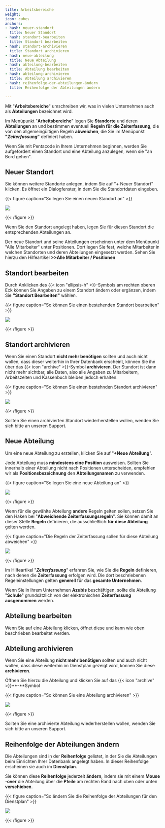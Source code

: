 ```yaml
---
title: Arbeitsbereiche
weight: 
icon: cubes
anchors:
- hash: neuer-standort
  title: Neuer Standort
- hash: standort-bearbeiten
  title: Standort bearbeiten
- hash: standort-archivieren
  title: Standort archivieren
- hash: neue-abteilung
  title: Neue Abteilung
- hash: abteilung-bearbeiten
  title: Abteilung bearbeiten
- hash: abteilung-archivieren
  title: Abteilung archivieren
- hash: reihenfolge-der-abteilungen-ändern
  title: Reihenfolge der Abteilungen ändern

---
```

Mit "**Arbeitsbereiche**" umschreiben wir, was in vielen Unternehmen auch als **Abteilungen** bezeichnet wird.

Im Menüpunkt "**Arbeitsbereiche**" legen Sie **Standorte** und deren **Abteilungen** an und bestimmen eventuell **Regeln für die Zeiterfassung**, die von den allgemeingültigen Regeln **abweichen**, die Sie im Menüpunkt **"_Zeiterfassung_"** definiert haben.

Wenn Sie mit Pentacode in Ihrem Unternehmen beginnen, werden Sie aufgefordert einen Standort und eine Abteilung anzulegen, wenn sie "an Bord gehen".

## Neuer Standort

Sie können weitere Standorte anlegen, indem Sie auf "+ Neuer Standort" klicken. Es öffnet ein Dialogfenster, in dem Sie die Standortdaten eingeben.

{{< figure caption="So legen Sie einen neuen Standort an" >}}

![](/uploads/neuer-standort.png)

{{< /figure >}}

Wenn Sie den Standort angelegt haben, legen Sie für diesen Standort die entsprechenden Abteilungen an.

Der neue Standort und seine Abteilungen erscheinen unter dem Menüpunkt "Alle Mitarbeiter" unter Positionen. Dort legen Sie fest, welche Mitarbeiter in welchen Standorten und deren Abteilungen eingesetzt werden. Sehen Sie hierzu den Hilfeartikel **>>Alle Mitarbeiter / Positionen**

## Standort bearbeiten

Durch Anklicken des {{< icon "ellipsis-h" >}}-Symbols am rechten oberen Eck können Sie Angaben zu einem Standort ändern oder ergänzen, indem Sie **"Standort Bearbeiten"** wählen.

{{< figure caption="So können Sie einen bestehenden Standort bearbeiten" >}}

![](/uploads/standort-bearbeiten.png)

{{< /figure >}}

## Standort archivieren

Wenn Sie einen Standort **nicht mehr benötigen** sollten und auch nicht wollen, dass dieser weiterhin in Ihrer Datenbank erscheint, können Sie ihn über das {{< icon "archive" >}}-Symbol **archivieren**. Der Standort ist dann nicht mehr sichtbar, alle Daten, also alle Angaben zu Mitarbeitern, Arbeitszeiten und Kassenbuch bleiben jedoch erhalten.

{{< figure caption="So können Sie einen bestehnden Standort archivieren" >}}

![](/uploads/standort-archivieren.png)

{{< /figure >}}

Sollten Sie einen archivierten Standort wiederherstellen wollen, wenden Sie sich bitte an unseren Support.

## Neue Abteilung

Um eine neue Abteilung zu erstellen, klicken Sie auf "**+Neue Abteilung**".

Jede Abteilung muss **mindestens eine Position** ausweisen. Sollten Sie innerhalb einer Abteilung nicht nach Positionen unterscheiden, empfehlen wir als **Positionsbezeichnung** den **Abteilungsnamen** zu verwenden.

{{< figure caption="So legen Sie eine neue Abteilung an" >}}

![](/uploads/neue-abteilung.png)

{{< /figure >}}

Wenn für die gewählte Abteilung **andere** Regeln gelten sollen, setzen Sie den Haken bei "**Abweichende Zeiterfassungsregeln**". Sie können damit an dieser Stelle **Regeln** definieren, die ausschließlich **für diese Abteilung** gelten werden.

{{< figure caption="Die Regeln der Zeiterfassung sollen für diese Abteilung abweichen" >}}

![](/uploads/abw-ze.png)

{{< /figure >}}

Im HIlfeartikel "**_Zeiterfassung_**" erfahren Sie, wie Sie die **Regeln** definieren, nach denen die **Zeiterfassung** erfolgen wird. Die dort beschriebenen Regeleinstellungen gelten **generell** für das **gesamte Unternehmen**.

Wenn Sie in Ihrem Unternehmen **Azubis** beschäftigen, sollte die Abteilung "**Schule**" grundsätzlich von der elektronischen **Zeiterfassung ausgenommen** werden.

## Abteilung bearbeiten

Wenn Sie auf eine Abteilung klicken, öffnet diese und kann wie oben beschrieben bearbeitet werden.

## Abteilung archivieren

Wenn Sie eine Abteilung **nicht mehr benötigen** sollten und auch nicht wollen, dass diese weiterhin im Dienstplan gezeigt wird, können Sie diese **archivieren**.

Öffnen Sie hierzu die Abteilung und klicken Sie auf das {{< icon "archive" >}}**-**Symbol

{{< figure caption="So können Sie eine Abteilung archivieren" >}}

![](/uploads/abteilung-archivieren.png)

{{< /figure >}}

Sollten Sie eine archivierte Abteilung wiederherstellen wollen, wenden Sie sich bitte an unseren Support.

## Reihenfolge der Abteilungen ändern

Die Abteilungen sind in der **Reihenfolge** gelistet, in der Sie die Abteilungen beim Einrichten Ihrer Datenbank angelegt haben. In dieser Reihenfolge erscheinen sie auch im **Dienstplan**.

Sie können diese **Reihenfolge** jederzeit **ändern**, indem sie mit einem **Mouse -over** die Abteilung über die **Pfeile** am rechten Rand nach oben oder unten **verschieben**.

{{< figure caption="So ändern Sie die Reihenfolge der Abteilungen für den Dienstplan" >}}

![](/uploads/reihenfolge-abt.png)

{{< /figure >}}